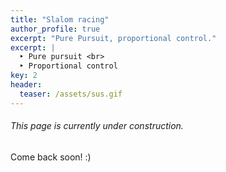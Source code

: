 ```yaml
---
title: "Slalom racing"
author_profile: true
excerpt: "Pure Pursuit, proportional control."
excerpt: |
  ‣ Pure pursuit <br>
  ‣ Proportional control
key: 2
header:
  teaser: /assets/sus.gif
---
```

###### This page is currently under construction.

Come back soon! :) 

